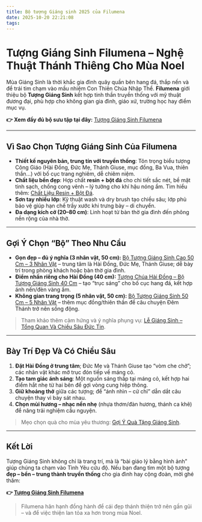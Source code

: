 ```yaml
---
title: Bộ tượng Giáng sinh 2025 của Filumena
date: 2025-10-20 22:21:08
tags:
---
```


# Tượng Giáng Sinh Filumena – Nghệ Thuật Thánh Thiêng Cho Mùa Noel

Mùa Giáng Sinh là thời khắc gia đình quây quần bên hang đá, thắp nến và để trái tim chạm vào mầu nhiệm Con Thiên Chúa Nhập Thể. **Filumena** giới thiệu bộ **Tượng Giáng Sinh** kết hợp tinh thần truyền thống với mỹ thuật đương đại, phù hợp cho không gian gia đình, giáo xứ, trường học hay điểm mục vụ.

**👉 Xem đầy đủ bộ sưu tập tại đây:** [Tượng Giáng Sinh Filumena](https://www.filumena.net/vi/tuong-giang-sinh/)

---

## Vì Sao Chọn Tượng Giáng Sinh Của Filumena

- **Thiết kế nguyên bản, trung tín với truyền thống**: Tôn trọng biểu tượng Công Giáo (Hài Đồng, Đức Mẹ, Thánh Giuse, mục đồng, Ba Vua, thiên thần…) với bố cục trang nghiêm, dễ chiêm niệm.  
- **Chất liệu bền đẹp**: Hợp chất **resin + bột đá** cho chi tiết sắc nét, bề mặt tinh sạch, chống cong vênh – lý tưởng cho khí hậu nóng ẩm. Tìm hiểu thêm: [Chất Liệu Resin + Bột Đá](https://www.filumena.net/vi/tuong-giang-sinh/chat-lieu-resin-bot-da/).  
- **Sơn tay nhiều lớp**: Kỹ thuật wash và dry brush tạo chiều sâu; lớp phủ bảo vệ giúp hạn chế trầy xước khi trưng bày – di chuyển.  
- **Đa dạng kích cỡ (20–80 cm)**: Linh hoạt từ bàn thờ gia đình đến phông nền rộng của nhà thờ.

---

## Gợi Ý Chọn “Bộ” Theo Nhu Cầu

- **Gọn đẹp – đủ ý nghĩa (3 nhân vật, 50 cm):** [Bộ Tượng Giáng Sinh Cao 50 Cm – 3 Nhân Vật](https://www.filumena.net/vi/san-pham/bo-tuong-giang-sinh-cao-50-cm-3-nhan-vat/) – trung tâm là Hài Đồng, Đức Mẹ, Thánh Giuse; dễ bày trí trong phòng khách hoặc bàn thờ gia đình.  
- **Điểm nhấn riêng cho Hài Đồng (40 cm):** [Tượng Chúa Hài Đồng – Bộ Tượng Giáng Sinh 40 Cm](https://www.filumena.net/vi/san-pham/tuong-chua-hai-dong-bo-tuong-giang-sinh-40-cm/) – tạo “trục sáng” cho bố cục hang đá, kết hợp ánh nến/đèn vàng ấm.  
- **Không gian trang trọng (5 nhân vật, 50 cm):** [Bộ Tượng Giáng Sinh 50 Cm – 5 Nhân Vật](https://www.filumena.net/vi/san-pham/bo-tuong-giang-sinh-50-cm-5-nhan-vat/) – thêm mục đồng/thiên thần để câu chuyện Đêm Thánh trở nên sống động.

> Tham khảo thêm cảm hứng và ý nghĩa phụng vụ: [Lễ Giáng Sinh – Tổng Quan Và Chiều Sâu Đức Tin](https://www.filumena.net/vi/le-giang-sinh-noel/).

---

## Bày Trí Đẹp Và Có Chiều Sâu

1. **Đặt Hài Đồng ở trung tâm**; Đức Mẹ và Thánh Giuse tạo “vòm che chở”; các nhân vật khác mở trục đón tiếp về máng cỏ.  
2. **Tạo tam giác ánh sáng**: Một nguồn sáng thấp tại máng cỏ, kết hợp hai điểm hắt nhẹ từ hai bên để gợi vòng cung hiệp thông.  
3. **Giữ khoảng thở** giữa các tượng; để “ánh nhìn – cử chỉ” dẫn dắt câu chuyện thay vì bày sát nhau.  
4. **Chọn mùi hương – nhạc nền nhẹ** (nhựa thơm/đàn hương, thánh ca khẽ) để nâng trải nghiệm cầu nguyện.

> Mẹo chọn quà cho mùa yêu thương: [Gợi Ý Quà Tặng Giáng Sinh](https://www.filumena.net/vi/tuong-giang-sinh/goi-y-qua-tang-giang-sinh/).

---

## Kết Lời

Tượng Giáng Sinh không chỉ là trang trí, mà là “bài giáo lý bằng hình ảnh” giúp chúng ta chạm vào Tình Yêu cứu độ. Nếu bạn đang tìm một bộ tượng **đẹp – bền – trung thành truyền thống** cho gia đình hay cộng đoàn, mời ghé thăm:

**👉 [Tượng Giáng Sinh Filumena](https://www.filumena.net/vi/tuong-giang-sinh/)**

> Filumena hân hạnh đồng hành để cái đẹp thánh thiện trở nên gần gũi – và để việc thiện lan tỏa xa hơn trong mùa Noel.

